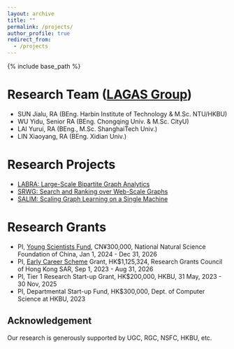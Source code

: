 ```yaml
---
layout: archive
title: ""
permalink: /projects/
author_profile: true
redirect_from:
  - /projects
---
```


{% include base_path %}

Research Team ([LAGAS Group](https://github.com/HKBU-LAGAS))
======
- SUN Jialu, RA (BEng. Harbin Institute of Technology & M.Sc. NTU/HKBU)
- WU Yidu, Senior RA (BEng. Chongqing Univ. & M.Sc. CityU)
- LAI Yurui, RA (BEng., M.Sc. ShanghaiTech Univ.)
- LIN Xiaoyang, RA (BEng. Xidian Univ.)

Research Projects
======
- [LABRA: Large-Scale Bipartite Graph Analytics](https://sites.google.com/view/p-labra)
- [SRWG: Search and Ranking over Web-Scale Graphs](https://sites.google.com/view/p-srwg)
- [SALIM: Scaling Graph Learning on a Single Machine](https://sites.google.com/view/p-salim)

Research Grants
======
- PI, [Young Scientists Fund](https://www.nsfc.gov.cn/publish/portal0/tab1418/), CN¥300,000, National Natural Science Foundation of China, Jan 1, 2024 - Dec 31, 2026
- PI, [Early Career Scheme](https://www.ugc.edu.hk/eng/rgc/funding_opport/ecs/) Grant, HK$1,125,324, Research Grants Council of Hong Kong SAR, Sep 1, 2023 - Aug 31, 2026
- PI, Tier 1 Research Start-up Grant, HK$200,000, HKBU, 31 May, 2023 - 30 Nov, 2025
- PI, Departmental Start-up Fund, HK$300,000, Dept. of Computer Science at HKBU, 2023



## Acknowledgement
Our research is generously supported by UGC, RGC, NSFC, HKBU, etc.
